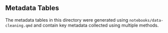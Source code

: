 ## Metadata Tables
The metadata tables in this directory were generated using `notebooks/data-cleaning.qmd` and contain key metadata collected using multiple methods.